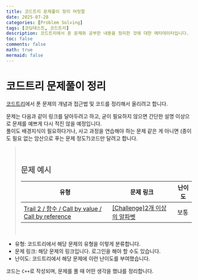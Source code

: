 ```yaml
---
title: 코드트리 문제풀이 정리 머릿말
date: 2025-07-28
categories: [Problem Solving]
tags: [코딩테스트, 코드트리]
description: 코드트리에서 푼 문제와 공부한 내용을 정리한 것에 대한 메타데이터입니다.
toc: false
comments: false
math: true
mermaid: false
---
```


# 코드트리 문제풀이 정리

[코드트리](https://www.codetree.ai/)에서 푼 문제의 개념과 접근법 및 코드를 정리해서 올리려고 합니다.

문제는 다음과 같이 링크를 달아두려고 하고, 굳이 필요하지 않으면 간단한 설명 이상으로 문제를 예쁘게 다시 적진 않을 예정입니다.  
풀이도 배경지식이 필요하다거나, 사고 과정을 연습해야 하는 문제 같은 게 아니면 (종이도 필요 없는 암산으로 푸는 문제 정도?)코드만 달려고 합니다.

> <br>
> 
> ## 문제 예시
> |유형|문제 링크|난이도|
> |---|---|---|
> | [Trail 2 / 함수 / Call by value / Call by reference](https://www.codetree.ai/trail-info/novice-mid/) | [[Challenge]2개 이상의 알파벳](https://www.codetree.ai/trails/complete/curated-cards/challenge-more-than-one-alphabet/) | 보통 |
> 
> <br>
> 

- 유형: 코드트리에서 해당 문제의 유형을 이렇게 분류합니다.
- 문제 링크: 해당 문제의 링크입니다. 로그인을 해야 할 수도 있습니다.
- 난이도: 코드트리에서 해당 문제에 이런 난이도를 부여했습니다.



   
코드는 `C++`로 작성되며, 문제를 풀 때 어떤 생각을 했냐를 정리합니다.